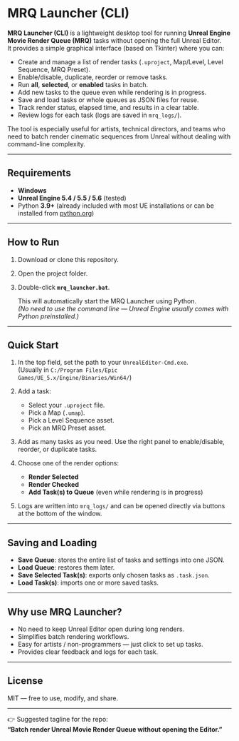 # MRQ Launcher (CLI)

**MRQ Launcher (CLI)** is a lightweight desktop tool for running **Unreal Engine Movie Render Queue (MRQ)** tasks without opening the full Unreal Editor.  
It provides a simple graphical interface (based on Tkinter) where you can:

- Create and manage a list of render tasks (`.uproject`, Map/Level, Level Sequence, MRQ Preset).
- Enable/disable, duplicate, reorder or remove tasks.
- Run **all**, **selected**, or **enabled** tasks in batch.
- Add new tasks to the queue even while rendering is in progress.
- Save and load tasks or whole queues as JSON files for reuse.
- Track render status, elapsed time, and results in a clear table.
- Review logs for each task (logs are saved in `mrq_logs/`).

The tool is especially useful for artists, technical directors, and teams who need to batch render cinematic sequences from Unreal without dealing with command-line complexity.

---

## Requirements

- **Windows**  
- **Unreal Engine 5.4 / 5.5 / 5.6** (tested)  
- Python **3.9+** (already included with most UE installations or can be installed from [python.org](https://www.python.org/))  

---

## How to Run

1. Download or clone this repository.  
2. Open the project folder.  
3. Double-click **`mrq_launcher.bat`**.  

   This will automatically start the MRQ Launcher using Python.  
   *(No need to use the command line — Unreal Engine usually comes with Python preinstalled.)*

---

## Quick Start

1. In the top field, set the path to your `UnrealEditor-Cmd.exe`.  
   (Usually in `C:/Program Files/Epic Games/UE_5.x/Engine/Binaries/Win64/`)  

2. Add a task:  
   - Select your `.uproject` file.  
   - Pick a Map (`.umap`).  
   - Pick a Level Sequence asset.  
   - Pick an MRQ Preset asset.  

3. Add as many tasks as you need. Use the right panel to enable/disable, reorder, or duplicate tasks.  

4. Choose one of the render options:  
   - **Render Selected**  
   - **Render Checked**  
   - **Add Task(s) to Queue** (even while rendering is in progress)  

5. Logs are written into `mrq_logs/` and can be opened directly via buttons at the bottom of the window.  

---

## Saving and Loading

- **Save Queue**: stores the entire list of tasks and settings into one JSON.  
- **Load Queue**: restores them later.  
- **Save Selected Task(s)**: exports only chosen tasks as `.task.json`.  
- **Load Task(s)**: imports one or more saved tasks.  

---

## Why use MRQ Launcher?

- No need to keep Unreal Editor open during long renders.  
- Simplifies batch rendering workflows.  
- Easy for artists / non-programmers — just click to set up tasks.  
- Provides clear feedback and logs for each task.  

---

## License

MIT — free to use, modify, and share.  

---

👉 Suggested tagline for the repo:  
**“Batch render Unreal Movie Render Queue without opening the Editor.”**
